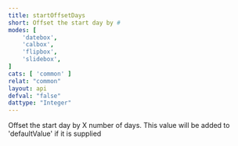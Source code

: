 ```yaml
---
title: startOffsetDays
short: Offset the start day by #
modes: [
	'datebox',
	'calbox',
	'flipbox',
	'slidebox',
]
cats: [ 'common' ]
relat: "common"
layout: api
defval: "false"
dattype: "Integer"
---
```


Offset the start day by X number of days.  This value will be added to 'defaultValue' if it is supplied
